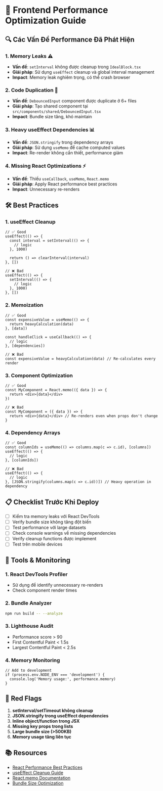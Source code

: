 # 🚀 Frontend Performance Optimization Guide

## 🔍 **Các Vấn Đề Performance Đã Phát Hiện**

### 1. **Memory Leaks** ⚠️

- **Vấn đề**: `setInterval` không được cleanup trong `IdealBlock.tsx`
- **Giải pháp**: Sử dụng `useEffect` cleanup và global interval management
- **Impact**: Memory leak nghiêm trọng, có thể crash browser

### 2. **Code Duplication** 🔄

- **Vấn đề**: `DebouncedInput` component được duplicate ở 6+ files
- **Giải pháp**: Tạo shared component tại `src/components/shared/DebouncedInput.tsx`
- **Impact**: Bundle size tăng, khó maintain

### 3. **Heavy useEffect Dependencies** 📊

- **Vấn đề**: `JSON.stringify` trong dependency arrays
- **Giải pháp**: Sử dụng `useMemo` để cache computed values
- **Impact**: Re-render không cần thiết, performance giảm

### 4. **Missing React Optimizations** ⚡

- **Vấn đề**: Thiếu `useCallback`, `useMemo`, `React.memo`
- **Giải pháp**: Apply React performance best practices
- **Impact**: Unnecessary re-renders

## 🛠️ **Best Practices**

### 1. **useEffect Cleanup**

```tsx
// ✅ Good
useEffect(() => {
  const interval = setInterval(() => {
    // logic
  }, 1000)

  return () => clearInterval(interval)
}, [])

// ❌ Bad
useEffect(() => {
  setInterval(() => {
    // logic
  }, 1000)
}, [])
```

### 2. **Memoization**

```tsx
// ✅ Good
const expensiveValue = useMemo(() => {
  return heavyCalculation(data)
}, [data])

const handleClick = useCallback(() => {
  // logic
}, [dependencies])

// ❌ Bad
const expensiveValue = heavyCalculation(data) // Re-calculates every render
```

### 3. **Component Optimization**

```tsx
// ✅ Good
const MyComponent = React.memo(({ data }) => {
  return <div>{data}</div>
})

// ❌ Bad
const MyComponent = ({ data }) => {
  return <div>{data}</div> // Re-renders even when props don't change
}
```

### 4. **Dependency Arrays**

```tsx
// ✅ Good
const columnIds = useMemo(() => columns.map(c => c.id), [columns])
useEffect(() => {
  // logic
}, [columnIds])

// ❌ Bad
useEffect(() => {
  // logic
}, [JSON.stringify(columns.map(c => c.id))]) // Heavy operation in dependency
```

## 📋 **Checklist Trước Khi Deploy**

- [ ] Kiểm tra memory leaks với React DevTools
- [ ] Verify bundle size không tăng đột biến
- [ ] Test performance với large datasets
- [ ] Check console warnings về missing dependencies
- [ ] Verify cleanup functions được implement
- [ ] Test trên mobile devices

## 🔧 **Tools & Monitoring**

### 1. **React DevTools Profiler**

- Sử dụng để identify unnecessary re-renders
- Check component render times

### 2. **Bundle Analyzer**

```bash
npm run build -- --analyze
```

### 3. **Lighthouse Audit**

- Performance score > 90
- First Contentful Paint < 1.5s
- Largest Contentful Paint < 2.5s

### 4. **Memory Monitoring**

```tsx
// Add to development
if (process.env.NODE_ENV === 'development') {
  console.log('Memory usage:', performance.memory)
}
```

## 🚨 **Red Flags**

1. **setInterval/setTimeout không cleanup**
2. **JSON.stringify trong useEffect dependencies**
3. **Inline object/function trong JSX**
4. **Missing key props trong lists**
5. **Large bundle size (>500KB)**
6. **Memory usage tăng liên tục**

## 📚 **Resources**

- [React Performance Best Practices](https://react.dev/learn/render-and-commit)
- [useEffect Cleanup Guide](https://react.dev/reference/react/useEffect#cleaning-up-an-effect)
- [React.memo Documentation](https://react.dev/reference/react/memo)
- [Bundle Size Optimization](https://web.dev/fast/#optimize-your-resources)
